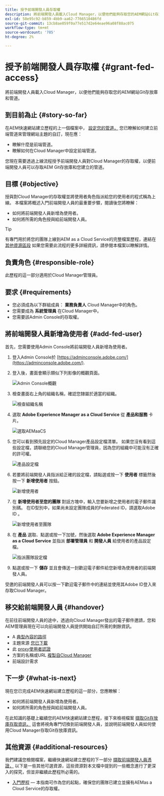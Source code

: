 ```yaml
---
title: 授予前端開發人員存取權
description: 將前端開發人員載入Cloud Manager，以便他們能夠存取您的AEM網站Git存放庫和管道。
exl-id: 58e95c92-b859-4bb9-aa62-7766510486fd
source-git-commit: 13cb8ae059f0a77e517d2e64eae96a08f88ac075
workflow-type: tm+mt
source-wordcount: '785'
ht-degree: 2%

---
```


# 授予前端開發人員存取權 {#grant-fed-access}

將前端開發人員載入Cloud Manager，以便他們能夠存取您的AEM網站Git存放庫和管道。

## 到目前為止 {#story-so-far}

在AEM快速網站建立歷程的上一個檔案中， [設定您的管道，](pipeline-setup.md) 您已瞭解如何建立前端管道來管理網站主題的自訂，現在應：

* 瞭解什麼是前端管道。
* 瞭解如何在Cloud Manager中設定前端管道。

您現在需要透過上線流程授予前端開發人員對Cloud Manager的存取權，以便前端開發人員可以存取AEM Git存放庫和您建立的管道。

## 目標 {#objective}

授與對Cloud Manager的存取權並將使用者角色指派給您的使用者的程式稱為上線。 本檔案將概述入門前端開發人員的最重要步驟，閱讀後您將瞭解：

* 如何將前端開發人員新增為使用者。
* 如何將所需的角色授與給前端開發人員。

>[!TIP]
>
>有專門用於將您的團隊上線到AEM as a Cloud Service的完整檔案歷程，連結在 [其他資源區段](#additional-resources) 如果您需要此流程的更多詳細資訊，請參閱本檔案以瞭解詳情。

## 負責角色 {#responsible-role}

此歷程的這一部分適用於Cloud Manager管理員。

## 要求 {#requirements}

* 您必須成為以下群組成員： **業務負責人** Cloud Manager中的角色。
* 您需要成為 **系統管理員** 在Cloud Manager中。
* 您需要該Admin Console的存取權。

## 將前端開發人員新增為使用者 {#add-fed-user}

首先，您需要使用Admin Console將前端開發人員新增為使用者。

1. 登入Admin Console於 [https://adminconsole.adobe.com/](https://adminconsole.adobe.com/).

1. 登入後，畫面會顯示類似下列影像的概觀頁面。

   ![Admin Console概觀](assets/admin-console.png)

1. 檢查畫面右上角的組織名稱，確認您隸屬於適當的組織。

   ![檢查組織名稱](assets/correct-org.png)

1. 選取 **Adobe Experience Manager as a Cloud Service** 從 **產品和服務** 卡片。

   ![選取AEMaaCS](assets/select-aemaacs.png)

1. 您可以看到預先設定的Cloud Manager產品設定檔清單。 如果您沒有看到這些設定檔，請聯絡您的Cloud Manager管理員，因為您的組織中可能沒有正確的許可權。

   ![產品設定檔](assets/product-profiles.png)

1. 若要將前端開發人員指派給正確的設定檔，請點選或按一下 **使用者** 標籤然後按一下 **新增使用者** 按鈕。

   ![新增使用者](assets/add-user.png)

1. 在 **新增使用者至您的團隊** 對話方塊中，輸入您要新增之使用者的電子郵件識別碼。 在ID型別中，如果尚未設定團隊成員的Federated ID，請選取Adobe ID 。

   ![新增使用者至團隊](assets/add-to-team.png)

1. 在 **產品** 選取、點選或按一下加號，然後選取 **Adobe Experience Manager as a Cloud Service** 並指派 **部署管理員** 和 **開發人員** 給使用者的產品設定檔。

   ![指派團隊設定檔](assets/assign-team.png)

1. 點選或按一下 **儲存** 並且會傳送一封歡迎電子郵件給您新增為使用者的前端開發人員。

受邀的前端開發人員可以按一下歡迎電子郵件中的連結並使用其Adobe ID登入來存取Cloud Manager。

## 移交給前端開發人員 {#handover}

在前往前端開發人員的途中，透過向Cloud Manager發出的電子郵件邀請，您和AEM管理員現在可以向前端開發人員提供開始自訂所需的剩餘資訊。

* A [典型內容的路徑](#example-page)
* 主題來源 [您已下載](#download-theme)
* 此 [proxy使用者認證](#proxy-user)
* 方案的名稱或URL [複製自Cloud Manager](pipeline-setup.md#login)
* 前端設計需求

## 下一步 {#what-is-next}

現在您已完成AEM快速網站建立歷程的這一部分，您應瞭解：

* 如何將前端開發人員新增為使用者。
* 如何將所需的角色授與給前端開發人員。

在此知識的基礎上繼續您的AEM快速網站建立歷程，接下來檢視檔案 [擷取Git存放庫存取資訊，](retrieve-access.md) 這會將視角專門切換到前端開發人員，並說明前端開發人員如何使用Cloud Manager存取Git存放庫資訊。

## 其他資源 {#additional-resources}

我們建議您檢閱檔案，繼續快速網站建立歷程的下一部分 [擷取前端開發人員憑證，](retrieve-access.md) 以下是一些其他可選資源，這些資源對本文檔中提到的一些概念進行了更深入的探究，但並非繼續此歷程所必需的。

* [入門歷程](/help/journey-onboarding/overview.md)  — 本指南可作為您的起點，確保您的團隊已建立並擁有AEMas a Cloud Service的存取權。
